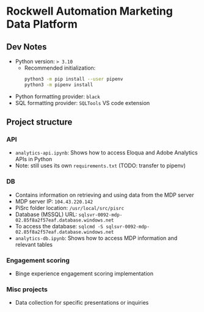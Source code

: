 # Rockwell Automation Marketing Data Platform

## Dev Notes

- Python version: `> 3.10`
  - Recommended initialization:
    ```sh
    python3 -m pip install --user pipenv
    python3 -m pipenv install
    ```
- Python formatting provider: `black`
- SQL formatting provider: `SQLTools` VS code extension

## Project structure

### API

- `analytics-api.ipynb`: Shows how to access Eloqua and Adobe Analytics APIs in Python
- Note: still uses its own `requirements.txt` (TODO: transfer to pipenv)

### DB

- Contains information on retrieving and using data from the MDP server
- MDP server IP: `104.43.220.142`
- PiSrc folder location: `/usr/local/src/pisrc`
- Database (MSSQL) URL: `sqlsvr-0092-mdp-02.85f8a2f57eaf.database.windows.net`
- To access the database: `sqlcmd -S sqlsvr-0092-mdp-02.85f8a2f57eaf.database.windows.net`
- `analytics-db.ipynb`: Shows how to access MDP information and relevant tables

### Engagement scoring

- Binge experience engagement scoring implementation

### Misc projects

- Data collection for specific presentations or inquiries

